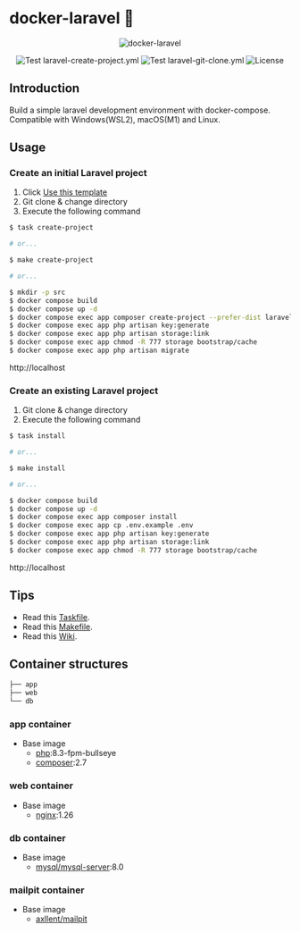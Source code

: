 # docker-laravel 🐳

<p align="center">
    <img src="https://user-images.githubusercontent.com/35098175/145682384-0f531ede-96e0-44c3-a35e-32494bd9af42.png" alt="docker-laravel">
</p>
<p align="center">
    <img src="https://github.com/ucan-lab/docker-laravel/actions/workflows/laravel-create-project.yml/badge.svg" alt="Test laravel-create-project.yml">
    <img src="https://github.com/ucan-lab/docker-laravel/actions/workflows/laravel-git-clone.yml/badge.svg" alt="Test laravel-git-clone.yml">
    <img src="https://img.shields.io/github/license/ucan-lab/docker-laravel" alt="License">
</p>

## Introduction

Build a simple laravel development environment with docker-compose. Compatible with Windows(WSL2), macOS(M1) and Linux.

## Usage

### Create an initial Laravel project

1. Click [Use this template](https://github.com/ucan-lab/docker-laravel/generate)
2. Git clone & change directory
3. Execute the following command

```bash
$ task create-project

# or...

$ make create-project

# or...

$ mkdir -p src
$ docker compose build
$ docker compose up -d
$ docker compose exec app composer create-project --prefer-dist laravel/laravel .
$ docker compose exec app php artisan key:generate
$ docker compose exec app php artisan storage:link
$ docker compose exec app chmod -R 777 storage bootstrap/cache
$ docker compose exec app php artisan migrate
```

http://localhost

### Create an existing Laravel project

1. Git clone & change directory
2. Execute the following command

```bash
$ task install

# or...

$ make install

# or...

$ docker compose build
$ docker compose up -d
$ docker compose exec app composer install
$ docker compose exec app cp .env.example .env
$ docker compose exec app php artisan key:generate
$ docker compose exec app php artisan storage:link
$ docker compose exec app chmod -R 777 storage bootstrap/cache
```

http://localhost

## Tips

- Read this [Taskfile](https://github.com/ucan-lab/docker-laravel/blob/main/Taskfile.yml).
- Read this [Makefile](https://github.com/ucan-lab/docker-laravel/blob/main/Makefile).
- Read this [Wiki](https://github.com/ucan-lab/docker-laravel/wiki).

## Container structures

```bash
├── app
├── web
└── db
```

### app container

- Base image
  - [php](https://hub.docker.com/_/php):8.3-fpm-bullseye
  - [composer](https://hub.docker.com/_/composer):2.7

### web container

- Base image
  - [nginx](https://hub.docker.com/_/nginx):1.26

### db container

- Base image
  - [mysql/mysql-server](https://hub.docker.com/r/mysql/mysql-server):8.0

### mailpit container

- Base image
  - [axllent/mailpit](https://hub.docker.com/r/axllent/mailpit)
